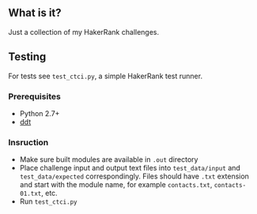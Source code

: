 ## What is it?

Just a collection of my HakerRank challenges.

## Testing

For tests see `test_ctci.py`, a simple HakerRank test runner.

### Prerequisites
* Python 2.7+
* [ddt](http://ddt.readthedocs.org)

### Insruction
* Make sure built modules are available in `.out` directory
* Place challenge input and output text files into `test_data/input` and `test_data/expected` correspondingly. Files should have `.txt` extension and start with the module name, for example `contacts.txt`, `contacts-01.txt`, etc.
* Run `test_ctci.py`
